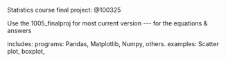 Statistics course final project:  @100325

Use the 1005_finalproj for most current version --- for the equations & answers 


includes:
programs: Pandas, Matplotlib, Numpy, others.
examples: Scatter plot, boxplot, 
